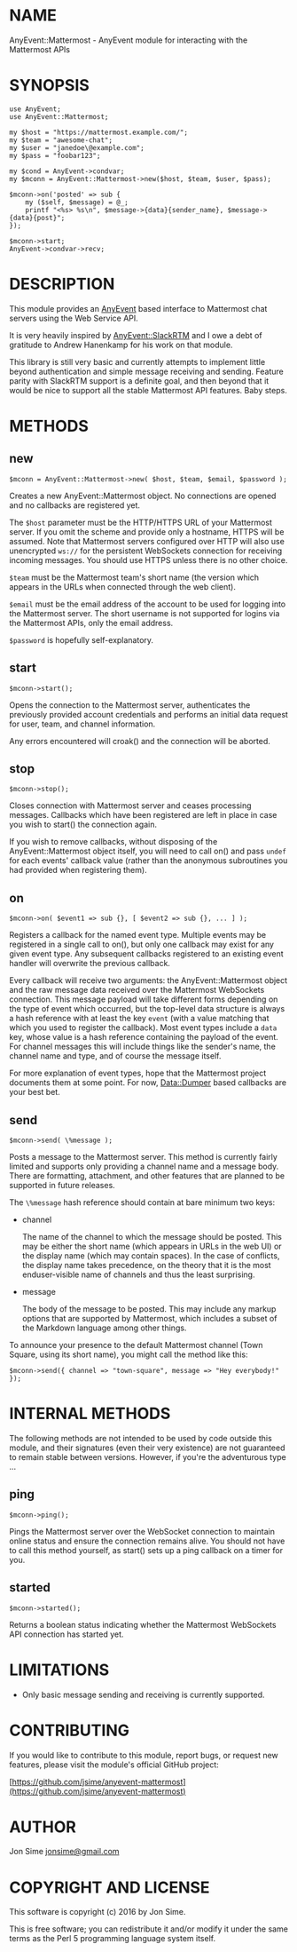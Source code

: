 # NAME

AnyEvent::Mattermost - AnyEvent module for interacting with the Mattermost APIs

# SYNOPSIS

    use AnyEvent;
    use AnyEvent::Mattermost;

    my $host = "https://mattermost.example.com/";
    my $team = "awesome-chat";
    my $user = "janedoe\@example.com";
    my $pass = "foobar123";

    my $cond = AnyEvent->condvar;
    my $mconn = AnyEvent::Mattermost->new($host, $team, $user, $pass);

    $mconn->on('posted' => sub {
        my ($self, $message) = @_;
        printf "<%s> %s\n", $message->{data}{sender_name}, $message->{data}{post}";
    });

    $mconn->start;
    AnyEvent->condvar->recv;

# DESCRIPTION

This module provides an [AnyEvent](https://metacpan.org/pod/AnyEvent) based interface to Mattermost chat servers
using the Web Service API.

It is very heavily inspired by [AnyEvent::SlackRTM](https://metacpan.org/pod/AnyEvent::SlackRTM) and I owe a debt of
gratitude to Andrew Hanenkamp for his work on that module.

This library is still very basic and currently attempts to implement little
beyond authentication and simple message receiving and sending. Feature parity
with SlackRTM support is a definite goal, and then beyond that it would be nice
to support all the stable Mattermost API features. Baby steps.

# METHODS

## new

    $mconn = AnyEvent::Mattermost->new( $host, $team, $email, $password );

Creates a new AnyEvent::Mattermost object. No connections are opened and no
callbacks are registered yet.

The `$host` parameter must be the HTTP/HTTPS URL of your Mattermost server. If
you omit the scheme and provide only a hostname, HTTPS will be assumed. Note
that Mattermost servers configured over HTTP will also use unencrypted `ws://`
for the persistent WebSockets connection for receiving incoming messages. You
should use HTTPS unless there is no other choice.

`$team` must be the Mattermost team's short name (the version which appears in
the URLs when connected through the web client).

`$email` must be the email address of the account to be used for logging into
the Mattermost server. The short username is not supported for logins via the
Mattermost APIs, only the email address.

`$password` is hopefully self-explanatory.

## start

    $mconn->start();

Opens the connection to the Mattermost server, authenticates the previously
provided account credentials and performs an initial data request for user,
team, and channel information.

Any errors encountered will croak() and the connection will be aborted.

## stop

    $mconn->stop();

Closes connection with Mattermost server and ceases processing messages.
Callbacks which have been registered are left in place in case you wish to
start() the connection again.

If you wish to remove callbacks, without disposing of the AnyEvent::Mattermost
object itself, you will need to call on() and pass `undef` for each events'
callback value (rather than the anonymous subroutines you had provided when
registering them).

## on

    $mconn->on( $event1 => sub {}, [ $event2 => sub {}, ... ] );

Registers a callback for the named event type. Multiple events may be registered
in a single call to on(), but only one callback may exist for any given event
type. Any subsequent callbacks registered to an existing event handler will
overwrite the previous callback.

Every callback will receive two arguments: the AnyEvent::Mattermost object and
the raw message data received over the Mattermost WebSockets connection. This
message payload will take different forms depending on the type of event which
occurred, but the top-level data structure is always a hash reference with at
least the key `event` (with a value matching that which you used to register
the callback). Most event types include a `data` key, whose value is a hash
reference containing the payload of the event. For channel messages this will
include things like the sender's name, the channel name and type, and of course
the message itself.

For more explanation of event types, hope that the Mattermost project documents
them at some point. For now, [Data::Dumper](https://metacpan.org/pod/Data::Dumper) based callbacks are your best bet.

## send

    $mconn->send( \%message );

Posts a message to the Mattermost server. This method is currently fairly
limited and supports only providing a channel name and a message body. There
are formatting, attachment, and other features that are planned to be
supported in future releases.

The `\%message` hash reference should contain at bare minimum two keys:

- channel

    The name of the channel to which the message should be posted. This may be
    either the short name (which appears in URLs in the web UI) or the display
    name (which may contain spaces). In the case of conflicts, the display name
    takes precedence, on the theory that it is the most enduser-visible name of
    channels and thus the least surprising.

- message

    The body of the message to be posted. This may include any markup options that
    are supported by Mattermost, which includes a subset of the Markdown language
    among other things.

To announce your presence to the default Mattermost channel (Town Square, using
its short name), you might call the method like this:

    $mconn->send({ channel => "town-square", message => "Hey everybody!" });

# INTERNAL METHODS

The following methods are not intended to be used by code outside this module,
and their signatures (even their very existence) are not guaranteed to remain
stable between versions. However, if you're the adventurous type ...

## ping

    $mconn->ping();

Pings the Mattermost server over the WebSocket connection to maintain online
status and ensure the connection remains alive. You should not have to call
this method yourself, as start() sets up a ping callback on a timer for you.

## started

    $mconn->started();

Returns a boolean status indicating whether the Mattermost WebSockets API
connection has started yet.

# LIMITATIONS

- Only basic message sending and receiving is currently supported.

# CONTRIBUTING

If you would like to contribute to this module, report bugs, or request new
features, please visit the module's official GitHub project:

[https://github.com/jsime/anyevent-mattermost](https://github.com/jsime/anyevent-mattermost)

# AUTHOR

Jon Sime <jonsime@gmail.com>

# COPYRIGHT AND LICENSE

This software is copyright (c) 2016 by Jon Sime.

This is free software; you can redistribute it and/or modify it under
the same terms as the Perl 5 programming language system itself.
